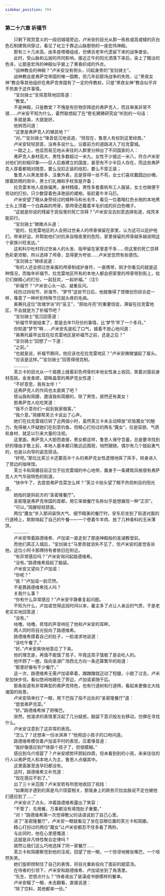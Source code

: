 ```yaml
---
sidebar_position: 704
---
```

### 第二十六章 祈福节  


　　只剩下观赏意义的一段旧城墙旁边，卢米安的目光从那一栋栋或高或矮的灰白色石制建筑间穿过，看见了屹立于靠近山脉那侧的一座宏伟神殿。  
　　那有三十几米高，由多座塔楼组成，仿佛古老年代遗留下来的战争堡垒。  
　　此时，受山脉和云层的共同影响，接近正午的阳光洒落下来后，染上了黯淡的色泽，让那座宏伟的神殿似乎披上了黄昏织成的外衣。  
　　“战神教会的神殿？”卢米安没有侧头，问起身旁的“宝剑骑士”。  
　　战神教会是弗萨克帝国的唯一国教，但几年前那场战争的失败，让“黑夜女神”教会等其他组织在弗萨克帝国有了一定的传教权，只是“黑夜女神”教会似乎并不热衷于这件事情。  
　　“宝剑骑士”言简意赅地回答道：  
　　“教堂。”  
　　不是神殿，只是教堂？不愧是有巨物崇拜症的弗萨克人，而且审美非常不错……卢米安不知为什么，霍然联想起了在“卷毛狒狒研究会”听到的一句话：  
　　多就是美，大就是好。  
　　他转而问道：  
　　“这里是弗萨克人的殖民地？”  
　　“对。”“宝剑骑士”嗓音低沉地说道，“但现在，鲁恩人有权到这里经商。”  
　　卢米安轻轻颔首，没再多说什么，沿着前方的道路进入了拉克雷城。  
　　一路之上，他显而易见地从来往的人群里分辨出了不同国家的人：  
　　弗萨克人身材高大，男性多数超过一米九，女性不少接近一米八，符合卢米安对他们的刻板印象——巨人后裔建立的国度，甚至有不少半巨人存在，而这些弗萨克人穿着都相对随意，要么没扣正装的纽扣，要么不穿正装；  
　　鲁恩人以黑发居多，注重外表，总是穿得一丝不苟，女士们喜欢戴圆边纱帽，撑着防晒的雨伞，男士们礼帽和手杖皆是齐备；  
　　拉克雷本地人皮肤偏黑，身材精瘦，男性多套着帆布工人服装，女士也做便于劳动的打扮，只少数穿着色泽艳丽的裙袍，驱赶着牛羊马匹。  
　　卢米安望了眼从身旁经过的矮种马和长毛牛，看见一位着暗红色长袍的本地男士头上顶着一个白森森的颅骨，那颅骨还戴着羊毛织成的灰白色帽子。  
　　“这就是你说的残留于民俗里的死亡崇拜？”卢米安没去刻意选择街道，纯凭本能前行。  
　　“宝剑骑士”微微点头道：  
　　“是的，拉克雷地区的人会把过世亲人的颅骨保留在家里，认为这可以庇护他们，带来好运，并帮助他们对抗来自暗夜里的危险，家里保留的颅骨越多越说明这个家族兴旺发达。”  
　　这和科尔杜村将过世亲人的头发、指甲留在家里差不多……但这里的死亡崇拜色彩更浓郁，所以选择了颅骨，显得更为夸张……卢米安忽然有些感伤。  
　　“宝剑骑士”继续说道：  
　　“有的人还会把过世亲属的颅骨制成护身符，一直携带，刚才你看见的就是这种情况，而每年祈福节，拉克雷地区所有的本地人都会把家里的颅骨带到街上，给它们做精心的打扮，一起狂欢，一起祈福。”（注1）  
　　“祈福节？”卢米安心头一动，凝重反问。  
　　经历过四旬节、祈海节、“梦节”这些节日后，他就像得了馈赠创伤综合症一样，罹患了一种听到特殊节日就头疼的毛病。  
　　奥赛托这位“玫瑰学派”的“巫王”，“原始月亮”的重要信徒，滞留在拉克雷地区，不会就是为了祈福节吧？  
　　“宝剑骑士”低沉回答道：  
　　“祈福节早就结束了，那是去年11月份的事情，比‘梦节’早了一个多月。”  
　　你知道“梦节”啊……卢米安先是松了口气，接着不放心地问道：  
　　“奥赛托最早出现在拉克雷地区是祈福节之前，还是之后？”  
　　“宝剑骑士”回想了一下道：  
　　“之前。”  
　　“也就是说，祈福节期间，他应该也在拉克雷地区？”卢米安微微皱起了眉头。  
　　“应该是这样。”“宝剑骑士”回答得很克制。  
　　…………  
　　芙兰卡的目光从一个肩膀上缝着彩色颅骨的本地女性身上收回，笑着对面前身材高挑，金发柔顺，碧眸晶莹的弗萨克女性道：  
　　“不好意思，我有女伴！”  
　　这弗萨克人的作风也太直爽了吧？  
　　搭讪我和简娜，邀请我和简娜的，除了男性，居然还有美女！  
　　那弗萨克人吃吃笑道：  
　　“我不介意你们一起到我家做客。”  
　　“我介意。”简娜帮芙兰卡说出了心声。  
　　她们在拉克雷城已转了近两個小时，虽然芙兰卡未主动释放“欢愉魔女”的魅力，免得被人怀疑她们在刻意钓鱼，但精心打扮过的两名“魔女”，仅是容貌、气质和身材，就足以引来大量的注视。  
　　这里面，弗萨克人大胆而直接，男女都这样，鲁恩人保守含蓄，总是要寻找到好的理由才敢上前，本地人基本都只敢远远围观，悄然跟随，偶尔有几个鼓起勇气的，也是以向导的姿态搭话。  
　　“好吧。”那位比芙兰卡还要高半个头的弗萨克女性遗憾地挥了挥手，转身进入了旁边的咖啡馆。  
　　芙兰卡和简娜目前正位于拉克雷城的中心地带，置身于一条建筑风格很有弗萨克人大气华丽特色的街道。  
　　“快中午了，去尝尝弗萨克菜怎么样？”芙兰卡抬头望了眼不热但刺目的阳光道。  
　　她指的是斜前方的“圣密隆餐厅”。  
　　圣密隆是弗萨克帝国的首都，用它来做餐厅名称似乎是想展现一种“正宗”。  
　　“可以。”简娜轻轻颔首。  
　　两位“魔女”步入那间装饰大气、细节精美的餐厅时，安东尼坐到了街道对面的行道椅上，默默啃起了自己的午餐——一个卷着牛羊肉、放了几种香料的玉米薄饼。  
　　…………  
　　卢米安带着路德维希、卢加诺一直走到了那座神殿般的圣湖教堂前。  
　　而他们真正入城后，“宝剑骑士”马里奇就消失不见了，但卢米安的直觉告诉他，这位小阿卡那牌持有者依旧在附近。  
　　“有异常感应吗？”卢米安询问起路德维希。  
　　“没有。”路德维希摇起了脑袋。  
　　卢米安又望向了卢加诺：  
　　“你呢？”  
　　“我？”卢加诺一脸茫然。  
　　不是靠路德维希找人吗？  
　　关我什么事？  
　　“你有什么异常感应？”卢米安平静重复起问题。  
　　不知为什么，卢加诺觉得这段时间以来，雇主多了点让人亲近的气质，于是老老实实地回答道：  
　　“没有。”  
　　咕噜，咕噜，奇怪的声音响在了他和卢米安的耳畔。  
　　两人同时将目光投向了路德维希。  
　　路德维希摸着自己的肚子，一脸渴求地说道：  
　　“该吃午餐了。”  
　　“好。”卢米安爽快地答应了下来。  
　　他的理念是，再饿不能饿了孩子，毕竟这孩子饿极了是会吃人的。  
　　他环顾了一圈，指向圣湖广场西北方向一条还算繁华的街道：  
　　“那里好像有不少餐厅。”  
　　这一次，路德维希无需卢加诺牵着，蹭蹭蹭就迈动了短腿，小跑了过去，卢米安加快步伐，看似悠闲地跟在了旁边，卢加诺紧随于后。  
　　那条街道有非常典型的弗萨克特色，也有行道树和行道椅，看起来更像北大陆诸国的街景。  
　　卢米安简单扫了一眼，用下巴指了指不远处的“圣密隆餐厅”道：  
　　“尝尝弗萨克菜。”  
　　“好。”路德维希抹了把嘴巴。  
　　突然，他渴求的表情里泛起了几分疑惑，脑袋下意识般左右移动，仿佛在寻找什么。  
　　卢米安注意到了这异常的表现。  
　　“怎么了？还想来一份冰淇淋？”他用逗小孩子的口吻问道。  
　　路德维希模仿着卢加诺平时的表现，压着嗓音道：  
　　“我好像感应到尸体那个孩子了，但很模糊。”  
　　感应到鸟爪怪婴了？卢米安顺势环顾起四周，但未看到别的小孩，来来往往的行人以弗萨克人和本地人为主，鲁恩人点缀其中。  
　　这里面甚至连孕妇都没有。  
　　这时，路德维希又补充道：  
　　“现在感应不到了。”  
　　出了三十米范围？卢米安若有所思地收回了视线：  
　　“如果刚才遇到的真是鸟爪怪婴相关，那我身上的欧弥贝拉血脉说不定也被他们感应到了……”  
　　卢米安点了点头，冲着路德维希露出了笑容：  
　　“不管了，先用餐，万事都没有填饱肚子重要。”  
　　“对！”路德维希第一次觉得教父的话语说到了自己心里。  
　　进了“圣密隆餐厅”，卢米安一眼就看见了坐在显眼位置的芙兰卡和简娜。  
　　精心打扮过的两位“魔女”让卢米安都忍不住多看了两秒。  
　　与此同时，他在心里感慨道：  
　　这就是非凡特性聚合定律吗？  
　　居然让我们这么巧地选择了同一家餐厅……  
　　芙兰卡和简娜察觉到他的注视，回望了他一眼，一个惊讶地微张嘴巴，一个哑然失笑。  
　　她们旋即控制住了自己的表情，将目光重新投向了面前的甜菜汤。  
　　在侍者的引领下，卢米安和路德维希、卢加诺坐到了角落里。  
　　“先生，您想点什么？”侍者递出了装潢成书册模样的餐单。  
　　卢米安瞄了一眼，未去翻看，直接说道：  
　　“除了饮料，其他都来一份。”  
